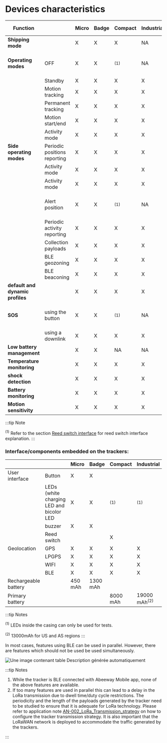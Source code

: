 # Devices characteristics

|  Function      |         |Micro    | Badge   | Compact |Industrial| Required interface  |
|----------------|---------|---------|---------|---------|----------|---------------------|
|**Shipping mode**|         |   X     |  X      |  X      |     NA   |Button or reed switch|
|**Operating modes**|OFF   |   X     | X       | <sup>(1)</sup>     |   NA     |Button or reed switch acting like a button |
|                |  Standby|   X     | X       | X       | X        |                      |
|          | Motion tracking|   X     | X       | X       | X        |                      |
|         | Permanent tracking| X    | X       | X       | X        |                      |
|         | Motion start/end | X    | X       | X        | X        |                      |
|         | Activity mode  | X    | X       | X          | X        |                      |
|**Side operating modes**|Periodic positions reporting  | X| X | X  | X |                  |
|         | Activity mode  | X    | X       | X          | X        |                      |
|         | Activity mode  | X    | X       | X          | X        |                      |
|         | Alert position  | X    | X       | <sup>(1)</sup>          | NA    |Button or reed switch acting like a button|
|         | Periodic activity reporting  | X    | X       | X       | X        |           |
|         | Collection payloads  | X    | X       | X          | X  |                      |
|         | BLE geozoning  | X    | X       | X          | X        |                      |
|         | BLE beaconing  | X    | X       | X          | X        |                      |
|**default and dynamic profiles**|  | X    | X       | X          | X        |             |
|**SOS**|using the button  | X    | X       | <sup>(1)</sup>       |     NA |Button or reed switch acting like a button |
|       |using a downlink  | X    | X       | X          | X        |                      |
|**Low battery management**|  | X    | X       | NA          | NA   |Rechargeable battery |
|**Temperature monitoring**|  | X    | X       | X          | X        |             |
|**shock detection**|  | X    | X       | X          | X        |             |
|**Battery monitoring**|  | X    | X       | X          | X        |             |
|**Motion sensitivity**|  | X    | X       | X          | X        |             |


:::tip Note

<sup>(1)</sup> Refer to the section [Reed switch interface](../functioning/user-interfaces/#reed-switch-interface) for reed switch interface explanation.
:::

### Interface/components embedded on the trackers:


|          |  |  **Micro** |  **Badge** | **Compact** | **Industrial**  |
|----------|----------|----------|----------|----------|---------|
| User interface      | Button   | X        | X        |         |         
|          | LEDs (white charging LED and bicolor LED  | X     | X        | <sup>(1)</sup>  |<sup>(1)</sup> |
|          | buzzer | X      | X        |          |             |
|          | Reed switch |        |        | X        |          |
| Geolocation          | GPS         | X      | X      | X        |  X |
|                        | LPGPS       | X      | X      | X        |  X |
|                        | WIFI        | X      | X      | X        |  X |
|                        | BLE         | X      | X      | X        |  X |
| Rechargeable battery |       | 450  mAh |       1300 mAh  |          |     |
| Primary battery      |               |        |  | 8000 mAh |    19000 mAh<sup>(2)</sup> |

:::tip Notes

<sup>(1)</sup> LEDs inside the casing can only be used for tests.

<sup>(2)</sup> 13000mAh for US and AS regions
:::

In most cases, features using BLE can be used in parallel. However, there are features which should not be used be used simultaneously.

![Une image contenant table Description générée
automatiquement](./images/image010.png)

:::tip Notes

1.	While the tracker is BLE connected with Abeeway Mobile app, none of the above features are available.
2.	If too many features are used in parallel this can lead to a delay in the LoRa transmission due to dwell time/duty cycle restrictions. The periodicity and the length of the payloads generated by the tracker need to be studied to ensure that it is adequate for LoRa technology. Please refer to application note [AN-002_LoRa_Transmission_strategy](../../../D-Reference/DocLibrary_R/AbeewayTrackers_R.md#application-notes) on how to configure the tracker transmission strategy. It is also important that the LoRaWAN network is deployed to accommodate the traffic generated by the trackers.

:::